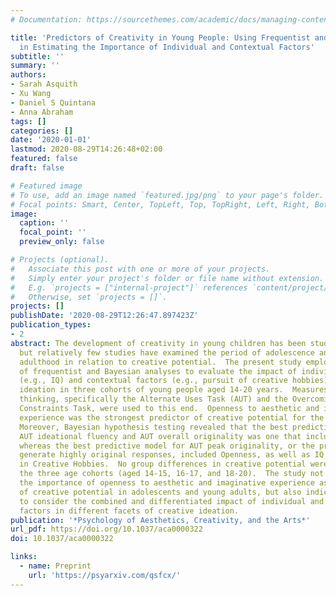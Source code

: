 ```yaml
---
# Documentation: https://sourcethemes.com/academic/docs/managing-content/

title: 'Predictors of Creativity in Young People: Using Frequentist and Bayesian Approaches
  in Estimating the Importance of Individual and Contextual Factors'
subtitle: ''
summary: ''
authors:
- Sarah Asquith
- Xu Wang
- Daniel S Quintana
- Anna Abraham
tags: []
categories: []
date: '2020-01-01'
lastmod: 2020-08-29T14:26:48+02:00
featured: false
draft: false

# Featured image
# To use, add an image named `featured.jpg/png` to your page's folder.
# Focal points: Smart, Center, TopLeft, Top, TopRight, Left, Right, BottomLeft, Bottom, BottomRight.
image:
  caption: ''
  focal_point: ''
  preview_only: false

# Projects (optional).
#   Associate this post with one or more of your projects.
#   Simply enter your project's folder or file name without extension.
#   E.g. `projects = ["internal-project"]` references `content/project/deep-learning/index.md`.
#   Otherwise, set `projects = []`.
projects: []
publishDate: '2020-08-29T12:26:47.897423Z'
publication_types:
- 2
abstract: The development of creativity in young children has been studied extensively,
  but relatively few studies have examined the period of adolescence and emerging
  adulthood in relation to creative potential.  The present study employs a combination
  of frequentist and Bayesian analyses to evaluate the impact of individual factors
  (e.g., IQ) and contextual factors (e.g., pursuit of creative hobbies) on creative
  ideation in three cohorts of young people aged 14-20 years.  Measures of divergent
  thinking, specifically the Alternate Uses Task (AUT) and the Overcoming Knowledge
  Constraints Task, were used to this end.  Openness to aesthetic and imaginative
  experience was the strongest predictor of creative potential for the three AUT measures.
  Moreover, Bayesian hypothesis testing revealed that the best predictive model for
  AUT ideational fluency and AUT overall originality was one that included only Openness,
  whereas the best predictive model for AUT peak originality, or the propensity to
  generate highly original responses, included Openness, as well as IQ and Engagement
  in Creative Hobbies.  No group differences in creative potential were found between
  the three age cohorts (aged 14-15, 16-17, and 18-20).  The study not only confirms
  the importance of openness to aesthetic and imaginative experience as a predictor
  of creative potential in adolescents and young adults, but also indicates the necessity
  to consider the combined and differentiated impact of individual and contextual
  factors in different facets of creative ideation.
publication: '*Psychology of Aesthetics, Creativity, and the Arts*'
url_pdf: https://doi.org/10.1037/aca0000322
doi: 10.1037/aca0000322

links:
  - name: Preprint
    url: 'https://psyarxiv.com/qsfcx/'
---
```

